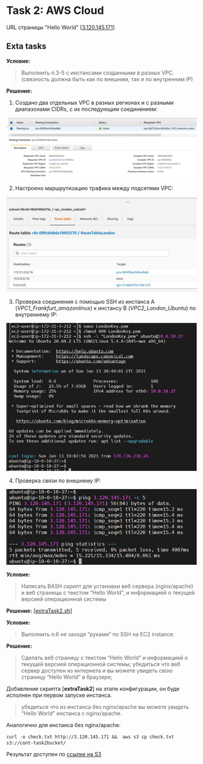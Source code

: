# Task 2: AWS Cloud

URL страницы "Hello World" [[3.120.145.171](http://3.120.145.171/)]

## Exta tasks
**Условие:**
>Выполнить п.3-5 с инстансами созданными в разных VPC. (связность должна быть как по внешним, так и по внутренним IP)	

**Решение:**
1. Создано два отдельных VPC в разных регионах и с разными диапазонами CIDRs, с их последующим соединением:

![img1](https://github.com/OlehBandrivskyi/DevOps_Internship/blob/8bc8a1476c88c874e4c1f8e0cb1fb718a9137573/task2/img/img1.jpg)

2. Настроено маршрутизацию трафика между подсетями VPC:

![img2](https://github.com/OlehBandrivskyi/DevOps_Internship/blob/8bc8a1476c88c874e4c1f8e0cb1fb718a9137573/task2/img/img2.jpg)

3. Проверка соединения с помощью SSH из инстанса A (_VPC1_Frankfurt_amazonlinux_) к инстансу В (_VPC2_London_Ubuntu_) по внутреннему IP: 

![img3](https://github.com/OlehBandrivskyi/DevOps_Internship/blob/8bc8a1476c88c874e4c1f8e0cb1fb718a9137573/task2/img/img3.jpg)

4. Проверка связи по внешнему ІР: 

![img4](https://github.com/OlehBandrivskyi/DevOps_Internship/blob/8bc8a1476c88c874e4c1f8e0cb1fb718a9137573/task2/img/img4.jpg)

**Условие:**
> Написать BASH скрипт для установки веб сервера (nginx/apache) и веб страницы с текстом “Hello World”, и информацией о текущей версией операционной системы


**Решение:**
[[extraTask2.sh](https://github.com/OlehBandrivskyi/DevOps_Internship/blob/8bc8a1476c88c874e4c1f8e0cb1fb718a9137573/task2/extraTask2.sh)]

**Условие:**
> Выполнить п.6 не заходя “руками” по SSH на EC2 instance.

**Решение:**
> Сделать веб страницу с текстом “Hello World” и информацией о текущей версией операционной системы;
 убедиться что веб сервер доступен из интернета и вы можете увидеть свою страницу “Hello World” в браузере; 
 
 Добавление скрипта [**extraTask2**] на этапе конфигурации, он буде исполнен при первом запуске инстанса.
 
> убедиться что из инстанса без nginx/apache вы можете увидеть “Hello World” инстанса c nginx/apache.

Аналогично для инстанса без nginx/apache: 
```
curl -o check.txt http://3.120.145.171 &&  aws s3 cp check.txt s3://cont-task2bucket/
```
Результат доступен по [ссылке на S3](https://cont-task2bucket.s3.eu-west-2.amazonaws.com/check.txt)
